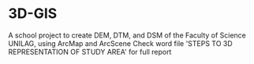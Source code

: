 # 3D-GIS
A school project to create DEM, DTM, and DSM of the Faculty of Science UNILAG, using ArcMap and ArcScene 
Check word file 'STEPS TO 3D REPRESENTATION OF STUDY AREA' for full report 
